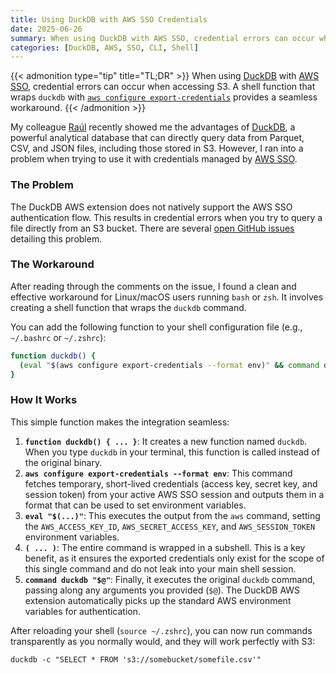 ```yaml
---
title: Using DuckDB with AWS SSO Credentials
date: 2025-06-26
summary: When using DuckDB with AWS SSO, credential errors can occur when accessing S3. A shell function that wraps duckdb with aws configure export-credentials provides a seamless workaround.
categories: [DuckDB, AWS, SSO, CLI, Shell]
---
```


{{< admonition type="tip" title="TL;DR" >}}
When using [DuckDB](https://duckdb.org/) with [AWS SSO](https://aws.amazon.com/single-sign-on/), credential errors can occur when accessing S3. A shell function that wraps `duckdb` with [`aws configure export-credentials`](https://docs.aws.amazon.com/cli/latest/reference/configure/export-credentials.html) provides a seamless workaround.
{{< /admonition >}}

My colleague [Raúl](https://in4matics.cat/) recently showed me the advantages of [DuckDB](https://duckdb.org/), a powerful analytical database that can directly query data from Parquet, CSV, and JSON files, including those stored in S3. However, I ran into a problem when trying to use it with credentials managed by [AWS SSO](https://aws.amazon.com/single-sign-on/).

### The Problem

The DuckDB AWS extension does not natively support the AWS SSO authentication flow. This results in credential errors when you try to query a file directly from an S3 bucket. There are several [open GitHub issues](https://github.com/duckdb/duckdb-aws/issues/62) detailing this problem.

### The Workaround

After reading through the comments on the issue, I found a clean and effective workaround for Linux/macOS users running `bash` or `zsh`. It involves creating a shell function that wraps the `duckdb` command.

You can add the following function to your shell configuration file (e.g., `~/.bashrc` or `~/.zshrc`):

```bash
function duckdb() {
  (eval "$(aws configure export-credentials --format env)" && command duckdb "$@")
}
```

### How It Works

This simple function makes the integration seamless:

1. **`function duckdb() { ... }`**: It creates a new function named `duckdb`. When you type `duckdb` in your terminal, this function is called instead of the original binary.
2. **`aws configure export-credentials --format env`**: This command fetches temporary, short-lived credentials (access key, secret key, and session token) from your active AWS SSO session and outputs them in a format that can be used to set environment variables.
3. **`eval "$(...)"`**: This executes the output from the `aws` command, setting the `AWS_ACCESS_KEY_ID`, `AWS_SECRET_ACCESS_KEY`, and `AWS_SESSION_TOKEN` environment variables.
4. **`( ... )`**: The entire command is wrapped in a subshell. This is a key benefit, as it ensures the exported credentials only exist for the scope of this single command and do not leak into your main shell session.
5. **`command duckdb "$@"`**: Finally, it executes the original `duckdb` command, passing along any arguments you provided (`$@`). The DuckDB AWS extension automatically picks up the standard AWS environment variables for authentication.

After reloading your shell (`source ~/.zshrc`), you can now run commands transparently as you normally would, and they will work perfectly with S3:

```shell
duckdb -c "SELECT * FROM 's3://somebucket/somefile.csv'"
```
